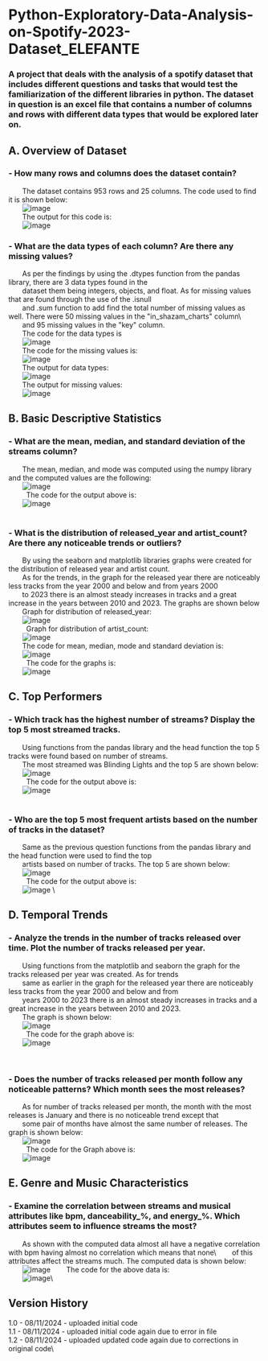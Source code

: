 # Python-Exploratory-Data-Analysis-on-Spotify-2023-Dataset_ELEFANTE
### A project that deals with the analysis of a spotify dataset that includes different questions and tasks that would test the familiarization of the different libraries in python. The dataset in question is an excel file that contains a number of columns and rows with different data types that would be explored later on.
## A. Overview of Dataset
### - How many rows and columns does the dataset contain?
&nbsp;&nbsp;&nbsp;&nbsp;&nbsp;&nbsp;&nbsp;The dataset contains 953 rows and 25 columns. The code used to find it is shown below:\
&nbsp;&nbsp;&nbsp;&nbsp;&nbsp;&nbsp;&nbsp;![image](https://github.com/user-attachments/assets/5e3ada79-dc0c-4165-9893-563d23ad94c9)\
&nbsp;&nbsp;&nbsp;&nbsp;&nbsp;&nbsp;&nbsp;The output for this code is:\
&nbsp;&nbsp;&nbsp;&nbsp;&nbsp;&nbsp;&nbsp;![image](https://github.com/user-attachments/assets/b61c4a79-c812-4fdb-aace-70cb28c2990f)
### - What are the data types of each column? Are there any missing values?
&nbsp;&nbsp;&nbsp;&nbsp;&nbsp;&nbsp;&nbsp;As per the findings by using the .dtypes function from the pandas library, there are 3 data types found in the \
&nbsp;&nbsp;&nbsp;&nbsp;&nbsp;&nbsp;&nbsp;dataset them being integers, objects, and float. As for missing values that are found through the use of the .isnull\
&nbsp;&nbsp;&nbsp;&nbsp;&nbsp;&nbsp;&nbsp;and .sum function to add find the total number of missing values as well. There were 50 missing values in the "in_shazam_charts" column\ 
&nbsp;&nbsp;&nbsp;&nbsp;&nbsp;&nbsp;&nbsp;and 95 missing values in the "key" column.\
&nbsp;&nbsp;&nbsp;&nbsp;&nbsp;&nbsp;&nbsp;The code for the data types is\
&nbsp;&nbsp;&nbsp;&nbsp;&nbsp;&nbsp;&nbsp;![image](https://github.com/user-attachments/assets/9794e66c-b852-47d0-b9a3-7f0704593308)\
&nbsp;&nbsp;&nbsp;&nbsp;&nbsp;&nbsp;&nbsp;The code for the missing values is:\
&nbsp;&nbsp;&nbsp;&nbsp;&nbsp;&nbsp;&nbsp;![image](https://github.com/user-attachments/assets/6a3939d2-896f-439d-a517-8b6829d8f185)\
&nbsp;&nbsp;&nbsp;&nbsp;&nbsp;&nbsp;&nbsp;The output for data types:\
&nbsp;&nbsp;&nbsp;&nbsp;&nbsp;&nbsp;&nbsp;![image](https://github.com/user-attachments/assets/bd342b3c-6050-42b2-93df-ec9b70d7de7b)\
&nbsp;&nbsp;&nbsp;&nbsp;&nbsp;&nbsp;&nbsp;The output for missing values:\
&nbsp;&nbsp;&nbsp;&nbsp;&nbsp;&nbsp;&nbsp;![image](https://github.com/user-attachments/assets/7c990494-9e71-4afb-8459-41baf5b6db82)

## B. Basic Descriptive Statistics
### - What are the mean, median, and standard deviation of the streams column?
&nbsp;&nbsp;&nbsp;&nbsp;&nbsp;&nbsp;&nbsp;The mean, median, and mode was computed using the numpy library and the computed values are the following:\
&nbsp;&nbsp;&nbsp;&nbsp;&nbsp;&nbsp;&nbsp;![image](https://github.com/user-attachments/assets/85e35aba-65f8-4cd5-addd-97eb2135657b)\
&nbsp;
&nbsp;&nbsp;&nbsp;&nbsp;&nbsp;&nbsp;&nbsp;The code for the output above is:\
&nbsp;&nbsp;&nbsp;&nbsp;&nbsp;&nbsp;&nbsp;![image](https://github.com/user-attachments/assets/6be83751-e16c-4588-8f31-7eec6e446387)\
&nbsp;
### - What is the distribution of released_year and artist_count? Are there any noticeable trends or outliers?
&nbsp;&nbsp;&nbsp;&nbsp;&nbsp;&nbsp;&nbsp;By using the seaborn and matplotlib libraries graphs were created for the distribution of released year and artist count.\
&nbsp;&nbsp;&nbsp;&nbsp;&nbsp;&nbsp;&nbsp;As for the trends, in the graph for the released year there are noticeably less tracks from the year 2000 and below and from years 2000 \
&nbsp;&nbsp;&nbsp;&nbsp;&nbsp;&nbsp;&nbsp;to 2023 there is an almost steady increases in tracks and a great increase in the years between 2010 and 2023. The graphs are shown below\
&nbsp;&nbsp;&nbsp;&nbsp;&nbsp;&nbsp;&nbsp;Graph for distribution of released_year:\
&nbsp;&nbsp;&nbsp;&nbsp;&nbsp;&nbsp;&nbsp;![image](https://github.com/user-attachments/assets/20a24e95-401f-404d-b661-c4e6778bc8d6)\
&nbsp;
&nbsp;&nbsp;&nbsp;&nbsp;&nbsp;&nbsp;&nbsp;Graph for distribution of artist_count:\
&nbsp;&nbsp;&nbsp;&nbsp;&nbsp;&nbsp;&nbsp;![image](https://github.com/user-attachments/assets/5fe5f358-51f2-47e0-9e30-a54eaa0c7056)\
&nbsp;&nbsp;&nbsp;&nbsp;&nbsp;&nbsp;&nbsp;The code for mean, median, mode and standard deviation is:\
&nbsp;&nbsp;&nbsp;&nbsp;&nbsp;&nbsp;&nbsp;![image](https://github.com/user-attachments/assets/f0aa4465-2b54-4f1d-b3c7-99257762b8e5)\
&nbsp;
&nbsp;&nbsp;&nbsp;&nbsp;&nbsp;&nbsp;&nbsp;The code for the graphs is:\
&nbsp;&nbsp;&nbsp;&nbsp;&nbsp;&nbsp;&nbsp;![image](https://github.com/user-attachments/assets/cf0bd8c5-9d4a-422a-8879-7301ac10bdfa)

## C. Top Performers
### - Which track has the highest number of streams? Display the top 5 most streamed tracks.
&nbsp;&nbsp;&nbsp;&nbsp;&nbsp;&nbsp;&nbsp;Using functions from the pandas library and the head function the top 5 tracks were found based on number of streams.\
&nbsp;&nbsp;&nbsp;&nbsp;&nbsp;&nbsp;&nbsp;The most streamed was Blinding Lights and the top 5 are shown below:\
&nbsp;&nbsp;&nbsp;&nbsp;&nbsp;&nbsp;&nbsp;![image](https://github.com/user-attachments/assets/c9d44732-3eb0-4e16-8dec-2d2da75f070e)\
&nbsp;
&nbsp;&nbsp;&nbsp;&nbsp;&nbsp;&nbsp;&nbsp;The code for the output above is:\
&nbsp;&nbsp;&nbsp;&nbsp;&nbsp;&nbsp;&nbsp;![image](https://github.com/user-attachments/assets/d2a0627d-4a8b-48f5-a5d4-a144e2bf2ccf)\
&nbsp;
### - Who are the top 5 most frequent artists based on the number of tracks in the dataset?
&nbsp;&nbsp;&nbsp;&nbsp;&nbsp;&nbsp;&nbsp;Same as the previous question functions from the pandas library and the head function were used to find the top\
&nbsp;&nbsp;&nbsp;&nbsp;&nbsp;&nbsp;&nbsp;artists based on number of tracks. The top 5 are shown below:\
&nbsp;&nbsp;&nbsp;&nbsp;&nbsp;&nbsp;&nbsp;![image](https://github.com/user-attachments/assets/e986b144-022a-4cb9-842f-89221acc9dd0)\
&nbsp;
&nbsp;&nbsp;&nbsp;&nbsp;&nbsp;&nbsp;&nbsp;The code for the output above is:\
&nbsp;&nbsp;&nbsp;&nbsp;&nbsp;&nbsp;&nbsp;![image](https://github.com/user-attachments/assets/ac5714e5-2cde-45b3-82ed-500148b576d6)
\

## D. Temporal Trends
### - Analyze the trends in the number of tracks released over time. Plot the number of tracks released per year.
&nbsp;&nbsp;&nbsp;&nbsp;&nbsp;&nbsp;&nbsp;Using functions from the matplotlib and seaborn the graph for the tracks released per year was created. As for trends\
&nbsp;&nbsp;&nbsp;&nbsp;&nbsp;&nbsp;&nbsp;same as earlier in the graph for the released year there are noticeably less tracks from the year 2000 and below and from\
&nbsp;&nbsp;&nbsp;&nbsp;&nbsp;&nbsp;&nbsp;years 2000 to 2023 there is an almost steady increases in tracks and a great increase in the years between 2010 and 2023.\
&nbsp;&nbsp;&nbsp;&nbsp;&nbsp;&nbsp;&nbsp;The graph is shown below:\
&nbsp;&nbsp;&nbsp;&nbsp;&nbsp;&nbsp;&nbsp;![image](https://github.com/user-attachments/assets/b6240891-262a-4cd3-bf78-900d6e1a30e0)\
&nbsp;
&nbsp;&nbsp;&nbsp;&nbsp;&nbsp;&nbsp;&nbsp;The code for the graph above is:\
&nbsp;&nbsp;&nbsp;&nbsp;&nbsp;&nbsp;&nbsp;![image](https://github.com/user-attachments/assets/73002fbd-399e-4bbe-a262-d1c23f38bb0e)


&nbsp;
### - Does the number of tracks released per month follow any noticeable patterns? Which month sees the most releases?
&nbsp;&nbsp;&nbsp;&nbsp;&nbsp;&nbsp;&nbsp;As for number of tracks released per month, the month with the most releases is January and there is no noticeable trend except that\
&nbsp;&nbsp;&nbsp;&nbsp;&nbsp;&nbsp;&nbsp;some pair of months have almost the same number of releases. The graph is shown below:\
&nbsp;&nbsp;&nbsp;&nbsp;&nbsp;&nbsp;&nbsp;![image](https://github.com/user-attachments/assets/d5d43e76-9911-413f-82e8-761d001d38f5)\
&nbsp;
&nbsp;&nbsp;&nbsp;&nbsp;&nbsp;&nbsp;&nbsp;The code for the Graph above is:\
&nbsp;&nbsp;&nbsp;&nbsp;&nbsp;&nbsp;&nbsp;![image](https://github.com/user-attachments/assets/9ba4f9f4-f607-4baa-9f2f-f1c4f1177c8f)

## E. Genre and Music Characteristics
### - Examine the correlation between streams and musical attributes like bpm, danceability_%, and energy_%. Which attributes seem to influence streams the most?
&nbsp;&nbsp;&nbsp;&nbsp;&nbsp;&nbsp;&nbsp;As shown with the computed data almost all have a negative correlation with bpm having almost no correlation which means that none\ 
&nbsp;&nbsp;&nbsp;&nbsp;&nbsp;&nbsp;&nbsp;of this attributes affect the streams much. The computed data is shown below:\
&nbsp;&nbsp;&nbsp;&nbsp;&nbsp;&nbsp;&nbsp;![image](https://github.com/user-attachments/assets/a6554f8b-008f-48f9-9223-b9bbf74c88dd)
&nbsp;&nbsp;&nbsp;&nbsp;&nbsp;&nbsp;&nbsp;The code for the above data is:\
&nbsp;&nbsp;&nbsp;&nbsp;&nbsp;&nbsp;&nbsp;![image](https://github.com/user-attachments/assets/671e465e-40ec-4719-81cf-63ce4175f692)\

## Version History
1.0 - 08/11/2024 - uploaded initial code\
1.1 - 08/11/2024 - uploaded initial code again due to error in file\
1.2 - 08/11/2024 - uploaded updated code again due to corrections in original code\





